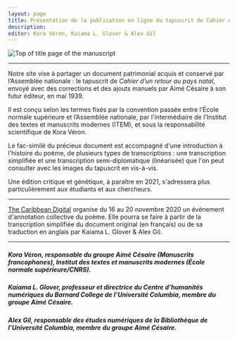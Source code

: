 ```yaml
---
layout: page
title: Présentation de la publication en ligne du tapuscrit de Cahier d’un retour au pays natal
description:  
editor: Kora Véron, Kaiama L. Glover & Alex Gil
---
```


![Top of title page of the manuscript]({{site.baseurl}}/img/figures/ms-cover.jpg)

---

Notre site vise à partager un document patrimonial acquis et conservé par l’Assemblée nationale : le tapuscrit de *Cahier d’un retour au pays natal*, envoyé avec des corrections et des ajouts manuels par Aimé Césaire à son futur éditeur, en mai 1939. 

Il est conçu selon les termes fixés par la convention passée entre l’École normale supérieure et l’Assemblée nationale, par l'intermédiaire de l'Institut des textes et manuscrits modernes (ITEM), et sous la responsabilité scientifique de Kora Véron. 

Le fac-similé du précieux document est accompagné d'une introduction à l'histoire du poème, de plusieurs types de transcriptions : une transcription simplifiée et une transcription semi-diplomatique (linéarisée) que l'on peut consulter avec les images du tapuscrit en vis-à-vis.

Une édition critique et génétique, à paraître en 2021, s'adressera plus particulièrement aux étudiants et aux chercheurs. 

---

[The Caribbean Digital](http://caribbeandigitalnyc.net/2020/cahier/) organise du 16 au 20 novembre 2020 un événement d'annotation collective du poème. Elle pourra se faire à partir de la transcription simplifiée du document original (en français) ou de sa traduction en anglais par Kaiama L. Glover & Alex Gil.


---

##### Kora Véron, responsable du groupe Aimé Césaire (Manuscrits francophones), Institut des textes et manuscrits modernes (École normale supérieure/CNRS).
##### Kaiama L. Glover, professeur et directrice du Centre d’humanités numériques du Barnard College de l’Université Columbia, membre du groupe Aimé Césaire.
##### Alex Gil, responsable des études numériques de la Bibliothèque de l’Université Columbia, membre du groupe Aimé Césaire. 